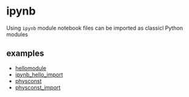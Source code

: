 # ipynb
Using `ipynb` module notebook files can be imported as classicl Python modules


## examples
+ [hellomodule](hellomodule.ipynb)
+ [ipynb_hello_import](ipynb_hello_import.ipynb)
+ [physconst](physconst.ipynb)
+ [physconst_import](physconst_import.ipynb)

